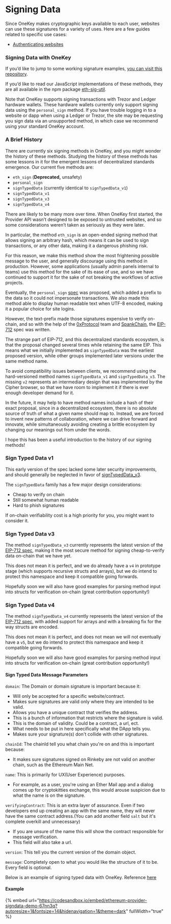 # Signing Data

Since OneKey makes cryptographic keys available to each user, websites can use these signatures for a variety of uses. Here are a few guides related to specific use cases:

* [Authenticating websites](https://medium.com/hackernoon/writing-for-blockchain-wallet-signature-request-messages-6ede721160d5)

### Signing Data with OneKey <a href="#signing-data-with-onekey" id="signing-data-with-onekey"></a>

If you’d like to jump to some working signature examples, [you can visit this repository](https://github.com/danfinlay/js-eth-personal-sign-examples).

If you’d like to read our JavaScript implementations of these methods, they are all available in the npm package [eth-sig-util](https://github.com/onekeyhq/eth-sig-util).

Note that OneKey supports signing transactions with Trezor and Ledger hardware wallets. These hardware wallets currently only support signing data using the `personal_sign` method. If you have trouble logging in to a website or dapp when using a Ledger or Trezor, the site may be requesting you sign data via an unsupported method, in which case we recommend using your standard OneKey account.

### A Brief History <a href="#a-brief-history" id="a-brief-history"></a>

There are currently six signing methods in OneKey, and you might wonder the history of these methods. Studying the history of these methods has some lessons in it for the emergent lessons of decentralized standards emergence. Our current five methods are:

* `eth_sign` (**Deprecated,** unsafety)
* `personal_sign`
* `signTypedData` (currently identical to `signTypedData_v1`)
* `signTypedData_v1`
* `signTypedData_v3`
* `signTypedData_v4`

There are likely to be many more over time. When OneKey first started, the Provider API wasn’t designed to be exposed to untrusted websites, and so some considerations weren’t taken as seriously as they were later.

In particular, the method `eth_sign` is an open-ended signing method that allows signing an arbitrary hash, which means it can be used to sign transactions, or any other data, making it a dangerous phishing risk.

For this reason, we make this method show the most frightening possible message to the user, and generally discourage using this method in production. However, some applications (usually admin panels internal to teams) use this method for the sake of its ease of use, and so we have continued to support it for the sake of not breaking the workflows of active projects.

Eventually, the `personal_sign` [spec](https://github.com/ethereum/go-ethereum/pull/2940) was proposed, which added a prefix to the data so it could not impersonate transactions. We also made this method able to display human readable text when UTF-8 encoded, making it a popular choice for site logins.

However, the text-prefix made those signatures expensive to verify on-chain, and so with the help of the [0xProtocol](https://0x.org/) team and [SpankChain](https://spankchain.com/), the [EIP-712](https://eips.ethereum.org/EIPS/eip-712) spec was written.

The strange part of EIP-712, and this decentralized standards ecosystem, is that the proposal changed several times while retaining the same EIP. This means what we initially implemented as `signTypedData` was the earliest proposed version, while other groups implemented later versions under the same method name.

To avoid compatibility issues between clients, we recommend using the hard-versioned method names `signTypedData_v1` and `signTypedData_v3`. The missing `v2` represents an intermediary design that was implemented by the Cipher browser, so that we have room to implement it if there is ever enough developer demand for it.

In the future, it may help to have method names include a hash of their exact proposal, since in a decentralized ecosystem, there is no absolute source of truth of what a given name should map to. Instead, we are forced to invent new patterns of collaboration, where we can drive forward and innovate, while simultaneously avoiding creating a brittle ecosystem by changing our meanings out from under the words.

I hope this has been a useful introduction to the history of our signing methods!

### Sign Typed Data v1 <a href="#sign-typed-data-v1" id="sign-typed-data-v1"></a>

This early version of the spec lacked some later security improvements, and should generally be neglected in favor of [signTypedData\_v3](signing-data.md).

The `signTypedData` family has a few major design considerations:

* Cheap to verify on chain
* Still somewhat human readable
* Hard to phish signatures

If on-chain verifiability cost is a high priority for you, you might want to consider it.

### Sign Typed Data v3 <a href="#sign-typed-data-v3" id="sign-typed-data-v3"></a>

The method `signTypedData_v3` currently represents the latest version of the [EIP-712 spec](https://eips.ethereum.org/EIPS/eip-712), making it the most secure method for signing cheap-to-verify data on-chain that we have yet.

This does not mean it is perfect, and we do already have a `v4` in prototype stage (which supports recursive structs and arrays), but we do intend to protect this namespace and keep it compatible going forwards.

Hopefully soon we will also have good examples for parsing method input into structs for verification on-chain (great contribution opportunity!)

### Sign Typed Data v4 <a href="#sign-typed-data-v4" id="sign-typed-data-v4"></a>

The method `signTypedData_v4` currently represents the latest version of the [EIP-712 spec](https://eips.ethereum.org/EIPS/eip-712), with added support for arrays and with a breaking fix for the way structs are encoded.

This does not mean it is perfect, and does not mean we will not eventually have a `v5`, but we do intend to protect this namespace and keep it compatible going forwards.

Hopefully soon we will also have good examples for parsing method input into structs for verification on-chain (great contribution opportunity!)

#### Sign Typed Data Message Parameters <a href="#sign-typed-data-message-parameters" id="sign-typed-data-message-parameters"></a>

`domain`: The Domain or domain signature is important because it:

* Will only be accepted for a specific website/contract.
* Makes sure signatures are valid only where they are intended to be valid.
* Allows you have a unique contract that verifies the address.
* This is a bunch of information that restricts where the signature is valid.
* This is the domain of validity. Could be a contract, a url, ect.
* What needs to be put in here specifically what the DApp tells you.
* Makes sure your signature(s) don't collide with other signatures.

`chainId`: The chainId tell you what chain you're on and this is important because:

* It makes sure signatures signed on Rinkeby are not valid on another chain, such as the Ethereum Main Net.

`name`: This is primarily for UX(User Experience) purposes.

* For example, as a user, you're using an Ether Mail app and a dialog comes up for cryptokitties exchange, this would arouse suspicion due to what the name is on the signature.

`verifyingContract`: This is an extra layer of assurance. Even if two developers end up creating an app with the same name, they will never have the same contract address.(You can add another field `salt` but it's complete overkill and unnecessary)

* If you are unsure of the name this will show the contract responsible for message verification.
* This field will also take a url.

`version`: This tell you the current version of the domain object.

`message`: Completely open to what you would like the structure of it to be. Every field is optional.

Below is an example of signing typed data with OneKey. Reference [here](https://github.com/danfinlay/js-eth-personal-sign-examples)

#### Example <a href="#example" id="example"></a>

{% embed url="https://codesandbox.io/embed/ethereum-provider-signdata-demo-67nn3q?autoresize=1&fontsize=14&hidenavigation=1&theme=dark" fullWidth="true" %}

